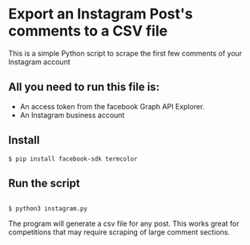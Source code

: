 # Export an Instagram Post's comments to a CSV file
This is a simple Python script to scrape the first few comments of your Instagram account

## All you need to run this file is:
* An access token from the facebook Graph API Explorer.
* An Instagram business account

## Install
```
$ pip install facebook-sdk termcolor

```
## Run the script

```

$ python3 instagram.py

```
The program will generate a csv file for any post. This works great for competitions that may require scraping of large comment sections.
